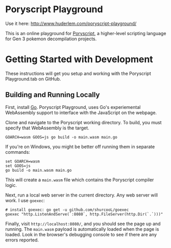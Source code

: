 # Poryscript Playground

Use it here: http://www.huderlem.com/poryscript-playground/

This is an online playground for [Poryscript](https://github.com/huderlem/poryscript), a higher-level scripting language for Gen 3 pokemon decompilation projects.

# Getting Started with Development

These instructions will get you setup and working with the Poryscript Playground.tab on GitHub.

## Building and Running Locally

First, install [Go](http://golang.org).  Poryscript Playground, uses Go's experiemental WebAssembly support to interface with the JavaScript on the webpage.

Clone and navigate to the Poryscript working directory. To build, you must specify that WebAssembly is the target.
```
GOARCH=wasm GOOS=js go build -o main.wasm main.go
```
If you're on Windows, you might be better off running them in separate commands:
```
set GOARCH=wasm
set GOOS=js
go build -o main.wasm main.go
```

This will create a `main.wasm` file which contains the Poryscript compiler logic.

Next, run a local web server in the current directory. Any web server will work.  I use `goexec`:
```
# install goexec: go get -u github.com/shurcooL/goexec
goexec "http.ListenAndServe(`:8080`, http.FileServer(http.Dir(`.`)))"
```

Finally, visit `http://localhost:8080/`, and you should see the page up and running. The `main.wasm` payload is automatically loaded when the page is loaded. Look in the browser's debugging console to see if there are any errors reported.
